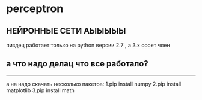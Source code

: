 # perceptron
## НЕЙРОННЫЕ СЕТИ АЫЫЫЫЫ
пиздец работает только на python версии 2.7 , а 3.х сосет член

## а что надо делац что все работало?

---

а на надо скачать несколько пакетов:
1.pip install numpy
2.pip install matplotlib
3.pip install math
